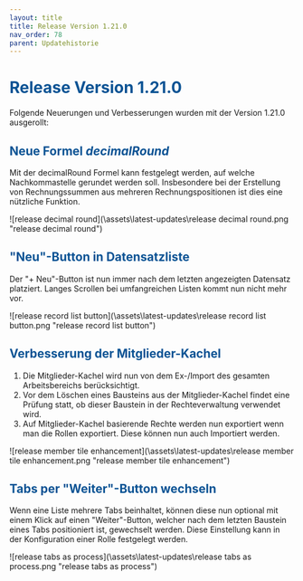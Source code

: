 ```yaml
---
layout: title
title: Release Version 1.21.0
nav_order: 78
parent: Updatehistorie
---
```


# <span style="color:#0b5394">**Release Version 1.21.0**</span>

Folgende Neuerungen und Verbesserungen wurden mit der Version 1.21.0 ausgerollt:

## <span style="color:#0b5394">**Neue Formel _decimalRound_**</span>

Mit der decimalRound Formel kann festgelegt werden, auf welche Nachkommastelle gerundet werden soll. Insbesondere bei der Erstellung von Rechnungssummen aus mehreren Rechnungspositionen ist dies eine nützliche Funktion.

![release decimal round](\assets\latest-updates\release decimal round.png "release decimal round")

## <span style="color:#0b5394">**"Neu"-Button in Datensatzliste**</span>

Der "+ Neu"-Button ist nun immer nach dem letzten angezeigten Datensatz platziert. Langes Scrollen bei umfangreichen Listen kommt nun nicht mehr vor.

![release record list button](\assets\latest-updates\release record list button.png "release record list button")

## <span style="color:#0b5394">**Verbesserung der Mitglieder-Kachel**</span>

1. Die Mitglieder-Kachel wird nun von dem Ex-/Import des gesamten Arbeitsbereichs berücksichtigt.
2. Vor dem Löschen eines Bausteins aus der Mitglieder-Kachel findet eine Prüfung statt, ob dieser Baustein in der Rechteverwaltung verwendet wird.
3. Auf Mitglieder-Kachel basierende Rechte werden nun exportiert wenn man die Rollen exportiert. Diese können nun auch Importiert werden.

![release member tile enhancement](\assets\latest-updates\release member tile enhancement.png "release member tile enhancement")

## <span style="color:#0b5394">**Tabs per "Weiter"-Button wechseln**</span>

Wenn eine Liste mehrere Tabs beinhaltet, können diese nun optional mit einem Klick auf einen "Weiter"-Button, welcher nach dem letzten Baustein eines Tabs positioniert ist, gewechselt werden. Diese Einstellung kann in der Konfiguration einer Rolle festgelegt werden.

![release tabs as process](\assets\latest-updates\release tabs as process.png "release tabs as process")
